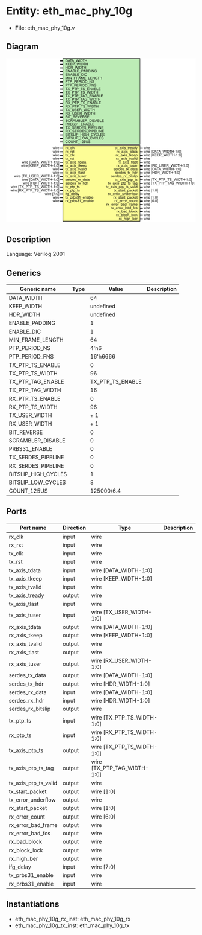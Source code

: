 # Entity: eth_mac_phy_10g

- **File**: eth_mac_phy_10g.v
## Diagram

![Diagram](eth_mac_phy_10g.svg "Diagram")
## Description

Language: Verilog 2001
 
## Generics

| Generic name        | Type | Value            | Description |
| ------------------- | ---- | ---------------- | ----------- |
| DATA_WIDTH          |      | 64               |             |
| KEEP_WIDTH          |      | undefined        |             |
| HDR_WIDTH           |      | undefined        |             |
| ENABLE_PADDING      |      | 1                |             |
| ENABLE_DIC          |      | 1                |             |
| MIN_FRAME_LENGTH    |      | 64               |             |
| PTP_PERIOD_NS       |      | 4'h6             |             |
| PTP_PERIOD_FNS      |      | 16'h6666         |             |
| TX_PTP_TS_ENABLE    |      | 0                |             |
| TX_PTP_TS_WIDTH     |      | 96               |             |
| TX_PTP_TAG_ENABLE   |      | TX_PTP_TS_ENABLE |             |
| TX_PTP_TAG_WIDTH    |      | 16               |             |
| RX_PTP_TS_ENABLE    |      | 0                |             |
| RX_PTP_TS_WIDTH     |      | 96               |             |
| TX_USER_WIDTH       |      | + 1              |             |
| RX_USER_WIDTH       |      | + 1              |             |
| BIT_REVERSE         |      | 0                |             |
| SCRAMBLER_DISABLE   |      | 0                |             |
| PRBS31_ENABLE       |      | 0                |             |
| TX_SERDES_PIPELINE  |      | 0                |             |
| RX_SERDES_PIPELINE  |      | 0                |             |
| BITSLIP_HIGH_CYCLES |      | 1                |             |
| BITSLIP_LOW_CYCLES  |      | 8                |             |
| COUNT_125US         |      | 125000/6.4       |             |
## Ports

| Port name            | Direction | Type                        | Description |
| -------------------- | --------- | --------------------------- | ----------- |
| rx_clk               | input     | wire                        |             |
| rx_rst               | input     | wire                        |             |
| tx_clk               | input     | wire                        |             |
| tx_rst               | input     | wire                        |             |
| tx_axis_tdata        | input     | wire [DATA_WIDTH-1:0]       |             |
| tx_axis_tkeep        | input     | wire [KEEP_WIDTH-1:0]       |             |
| tx_axis_tvalid       | input     | wire                        |             |
| tx_axis_tready       | output    | wire                        |             |
| tx_axis_tlast        | input     | wire                        |             |
| tx_axis_tuser        | input     | wire [TX_USER_WIDTH-1:0]    |             |
| rx_axis_tdata        | output    | wire [DATA_WIDTH-1:0]       |             |
| rx_axis_tkeep        | output    | wire [KEEP_WIDTH-1:0]       |             |
| rx_axis_tvalid       | output    | wire                        |             |
| rx_axis_tlast        | output    | wire                        |             |
| rx_axis_tuser        | output    | wire [RX_USER_WIDTH-1:0]    |             |
| serdes_tx_data       | output    | wire [DATA_WIDTH-1:0]       |             |
| serdes_tx_hdr        | output    | wire [HDR_WIDTH-1:0]        |             |
| serdes_rx_data       | input     | wire [DATA_WIDTH-1:0]       |             |
| serdes_rx_hdr        | input     | wire [HDR_WIDTH-1:0]        |             |
| serdes_rx_bitslip    | output    | wire                        |             |
| tx_ptp_ts            | input     | wire [TX_PTP_TS_WIDTH-1:0]  |             |
| rx_ptp_ts            | input     | wire [RX_PTP_TS_WIDTH-1:0]  |             |
| tx_axis_ptp_ts       | output    | wire [TX_PTP_TS_WIDTH-1:0]  |             |
| tx_axis_ptp_ts_tag   | output    | wire [TX_PTP_TAG_WIDTH-1:0] |             |
| tx_axis_ptp_ts_valid | output    | wire                        |             |
| tx_start_packet      | output    | wire [1:0]                  |             |
| tx_error_underflow   | output    | wire                        |             |
| rx_start_packet      | output    | wire [1:0]                  |             |
| rx_error_count       | output    | wire [6:0]                  |             |
| rx_error_bad_frame   | output    | wire                        |             |
| rx_error_bad_fcs     | output    | wire                        |             |
| rx_bad_block         | output    | wire                        |             |
| rx_block_lock        | output    | wire                        |             |
| rx_high_ber          | output    | wire                        |             |
| ifg_delay            | input     | wire [7:0]                  |             |
| tx_prbs31_enable     | input     | wire                        |             |
| rx_prbs31_enable     | input     | wire                        |             |
## Instantiations

- eth_mac_phy_10g_rx_inst: eth_mac_phy_10g_rx
- eth_mac_phy_10g_tx_inst: eth_mac_phy_10g_tx
